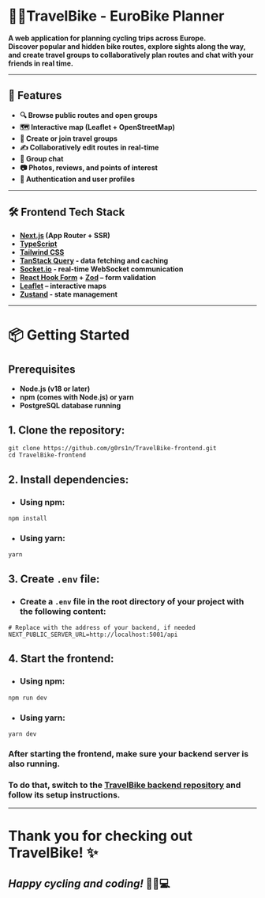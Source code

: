 # 🚴‍♂️TravelBike - EuroBike Planner

**A web application for planning cycling trips across Europe.  
Discover popular and hidden bike routes, explore sights along the way, and create travel groups to collaboratively plan routes and chat with your friends in real time.**

---

## 🚀 Features

- **🔍 Browse public routes and open groups**
- **🗺️ Interactive map (Leaflet + OpenStreetMap)**
- **👥 Create or join travel groups**
- **✍️ Collaboratively edit routes in real-time**
- **💬 Group chat**
- **📷 Photos, reviews, and points of interest**
- **🔐 Authentication and user profiles**

---

## 🛠️ Frontend Tech Stack

- **[Next.js](https://nextjs.org/) (App Router + SSR)**
- **[TypeScript](https://www.typescriptlang.org/)**
- **[Tailwind CSS](https://tailwindcss.com/)**
- **[TanStack Query](https://tanstack.com/query/latest) - data fetching and caching** 
- **[Socket.io](https://socket.io/) - real-time WebSocket communication** 
- **[React Hook Form](https://react-hook-form.com/) + [Zod](https://zod.dev/) – form validation**
- **[Leaflet](https://leafletjs.com/) – interactive maps**
- **[Zustand](https://zustand-demo.pmnd.rs/) - state management**

---

# 📦 Getting Started

## Prerequisites
- **Node.js (v18 or later)**
- **npm (comes with Node.js) or yarn**
- **PostgreSQL database running**

## 1. Clone the repository:

```
git clone https://github.com/g0rs1n/TravelBike-frontend.git
cd TravelBike-frontend
```

## 2. Install dependencies:

- ### Using npm:

```
npm install
```
- ### Using yarn:

```
yarn
```

## 3. Create `.env` file:

- ### Create a `.env` file in the root directory of your project with the following content:

```
# Replace with the address of your backend, if needed
NEXT_PUBLIC_SERVER_URL=http://localhost:5001/api

```

## 4. Start the frontend:

- ### Using npm:

```
npm run dev
```
- ### Using yarn:

```
yarn dev
```

### After starting the frontend, make sure your backend server is also running.
### To do that, switch to the [TravelBike backend repository](https://github.com/g0rs1n/TravelBike-backend) and follow its setup instructions.

---

# Thank you for checking out TravelBike! ✨

## **_Happy cycling and coding!_** 🚴‍♂️💻